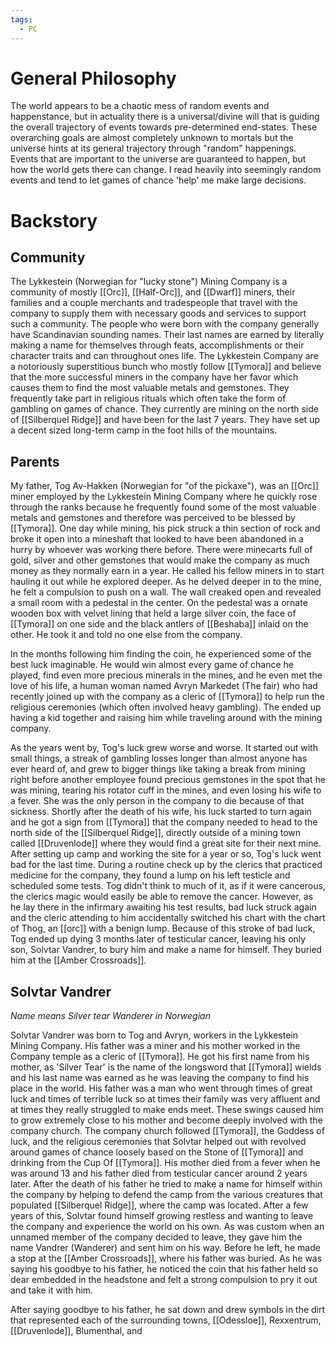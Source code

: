 ```yaml
---
tags:
  - PC
---
```


# General Philosophy

The world appears to be a chaotic mess of random events and happenstance, but in actuality there is a universal/divine will that is guiding the overall trajectory of events towards pre-determined end-states. These overarching goals are almost completely unknown to mortals but the universe hints at its general trajectory through "random" happenings. Events that are important to the universe are guaranteed to happen, but how the world gets there can change. I read heavily into seemingly random events and tend to let games of chance 'help' me make large decisions.

# Backstory

## Community

The Lykkestein (Norwegian for "lucky stone") Mining Company is a community of mostly [[Orc]], [[Half-Orc]], and [[Dwarf]] miners, their families and a couple merchants and tradespeople that travel with the company to supply them with necessary goods and services to support such a community. The people who were born with the company generally have Scandinavian sounding names. Their last names are earned by literally making a name for themselves through feats, accomplishments or their character traits and can throughout ones life. The Lykkestein Company are a notoriously superstitious bunch who mostly follow [[Tymora]] and believe that the more successful miners in the company have her favor which causes them to find the most valuable metals and gemstones. They frequently take part in religious rituals which often take the form of gambling on games of chance. They currently are mining on the north side of [[Silberquel Ridge]] and have been for the last 7 years. They have set up a decent sized long-term camp in the foot hills of the mountains.
## Parents 

My father, Tog Av-Hakken (Norwegian for "of the pickaxe"), was an [[Orc]] miner employed by the Lykkestein Mining Company where he quickly rose through the ranks because he frequently found some of the most valuable metals and gemstones and therefore was perceived to be blessed by [[Tymora]]. One day while mining, his pick struck a thin section of rock and broke it open into a mineshaft that looked to have been abandoned in a hurry by whoever was working there before. There were minecarts full of gold, silver and other gemstones that would make the company as much money as they normally earn in a year. He called his fellow miners in to start hauling it out while he explored deeper. As he delved deeper in to the mine, he felt a compulsion to push on a wall. The wall creaked open and revealed a small room with a pedestal in the center. On the pedestal was a ornate wooden box with velvet lining that held a large silver coin, the face of [[Tymora]] on one side and the black antlers of [[Beshaba]] inlaid on the other. He took it and told no one else from the company. 

In the months following him finding the coin, he experienced some of the best luck imaginable. He would win almost every game of chance he played, find even more precious minerals in the mines, and he even met the love of his life, a human woman named Avryn Markedet (The fair) who had recently joined up with the company as a cleric of [[Tymora]] to help run the religious ceremonies (which often involved heavy gambling). The ended up having a kid together and raising him while traveling around with the mining company. 

As the years went by, Tog's luck grew worse and worse. It started out with small things, a streak of gambling losses longer than almost anyone has ever heard of, and grew to bigger things like taking a break from mining right before another employee found precious gemstones in the spot that he was mining, tearing his rotator cuff in the mines, and even losing his wife to a fever. She was the only person in the company to die because of that sickness. Shortly after the death of his wife, his luck started to turn again and he got a sign from [[Tymora]] that the company needed to head to the north side of the [[Silberquel Ridge]], directly outside of a mining town called [[Druvenlode]] where they would find a great site for their next mine. After setting up camp and working the site for a year or so, Tog's luck went bad for the last time. During a routine check up by the clerics that practiced medicine for the company, they found a lump on his left testicle and scheduled some tests. Tog didn't think to much of it, as if it were cancerous, the clerics magic would easily be able to remove the cancer. However, as he lay there in the infirmary awaiting his test results, bad luck struck again and the cleric attending to him accidentally switched his chart with the chart of Thog, an [[orc]] with a benign lump. Because of this stroke of bad luck, Tog ended up dying 3 months later of testicular cancer, leaving his only son, Solvtar Vandrer, to bury him and make a name for himself. They buried him at the [[Amber Crossroads]]. 

## Solvtar Vandrer

*Name means Silver tear Wanderer in Norwegian*

Solvtar Vandrer was born to Tog and Avryn, workers in the Lykkestein Mining Company. His father was a miner and his mother worked in the Company temple as a cleric of [[Tymora]]. He got his first name from his mother, as 'Silver Tear' is the name of the longsword that [[Tymora]] wields and his last name was earned as he was leaving the company to find his place in the world. His father was a man who went through times of great luck and times of terrible luck so at times their family was very affluent and at times they really struggled to make ends meet. These swings caused him to grow extremely close to his mother and become deeply involved with the company church. The company church followed [[Tymora]], the Goddess of luck, and the religious ceremonies that Solvtar helped out with revolved around games of chance loosely based on the Stone of [[Tymora]] and drinking from the Cup Of [[Tymora]]. His mother died from a fever when he was around 13 and his father died from testicular cancer around 2 years later. After the death of his father he tried to make a name for himself within the company by helping to defend the camp from the various creatures that populated [[Silberquel Ridge]], where the camp was located. After a few years of this, Solvtar found himself growing restless and wanting to leave the company and experience the world on his own. As was custom when an unnamed member of the company decided to leave, they gave him the name Vandrer (Wanderer) and sent him on his way. Before he left, he made a stop at the [[Amber Crossroads]], where his father was buried. As he was saying his goodbye to his father, he noticed the coin that his father held so dear embedded in the headstone and felt a strong compulsion to pry it out and take it with him. 

After saying goodbye to his father, he sat down and drew symbols in the dirt that represented each of the surrounding towns, [[Odessloe]], Rexxentrum, [[Druvenlode]], Blumenthal, and  